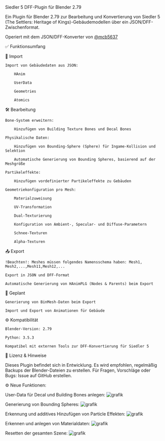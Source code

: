 Siedler 5 DFF-Plugin für Blender 2.79

Ein Plugin für Blender 2.79 zur Bearbeitung und Konvertierung von Siedler 5 (The Settlers: Heritage of Kings)-Gebäudemodellen über ein JSON/DFF-Zwischenformat.

Operiert mit dem JSON/DFF-Konverter von [@mcb5637](https://github.com/mcb5637/S5Converter)

✅ Funktionsumfang

🔽 Import

    Import von Gebäudedaten aus JSON:

        HAnim

        UserData

        Geometries

        Atomics

🛠 Bearbeitung

    Bone-System erweitern:

        Hinzufügen von Building Texture Bones und Decal Bones

    Physikalische Daten:

        Hinzufügen von Bounding-Sphere (Sphere) für Ingame-Kollision und Selektion

        Automatische Generierung von Bounding Spheres, basierend auf der Meshgröße

    Partikeleffekte:

        Hinzufügen vordefinierter Partikeleffekte zu Gebäuden

    Geometriekonfiguration pro Mesh:

        Materialzuweisung

        UV-Transformation

        Dual-Texturierung

        Konfiguration von Ambient-, Specular- und Diffuse-Parametern

        Schnee-Texturen

        Alpha-Texturen

📤 Export

    !Beachten!: Meshes müssen folgendes Namensschema haben: Mesh1, Mesh2,...,Mesh11,Mesh12,...

    Export in JSON und DFF-Format

    Automatische Generierung von HAnimPLG (Nodes & Parents) beim Export

🧪 Geplant

    Generierung von BinMesh-Daten beim Export

    Import und Export von Animationen für Gebäude

⚙ Kompatibilität

    Blender-Version: 2.79

    Python: 3.5.3

    Kompatibel mit externen Tools zur DFF-Konvertierung für Siedler 5

📝 Lizenz & Hinweise

Dieses Plugin befindet sich in Entwicklung. Es wird empfohlen, regelmäßig Backups der Blender-Dateien zu erstellen.
Für Fragen, Vorschläge oder Bugs: Issue auf GitHub erstellen.


⚙️ Neue Funktionen:

User-Data für Decal und Building Bones anlegen:
![grafik](https://github.com/user-attachments/assets/681dc428-140c-4f79-b9ef-b8c26a35450d)

Generierung von Bounding Spheres:
![grafik](https://github.com/user-attachments/assets/ca1d2f9d-0645-42ce-8d33-fa4f617de3e3)

Erkennung und additives Hinzufügen von Particle Effekten:
![grafik](https://github.com/user-attachments/assets/d060aa6d-183b-44d9-8594-d2ad702213b5)

Erkennen und anlegen von Materialdaten:
![grafik](https://github.com/user-attachments/assets/915752d4-ba0f-4853-9f31-a681fe088b48)

Resetten der gesamten Szene:
![grafik](https://github.com/user-attachments/assets/42643b07-7543-40b8-a68d-86725adcc93f)


